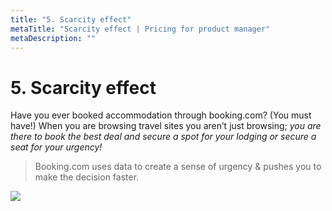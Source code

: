 ```yaml
---
title: "5. Scarcity effect"
metaTitle: "Scarcity effect | Pricing for product manager"
metaDescription: ""
---
```



# 5. Scarcity effect

Have you ever booked accommodation through booking.com? (You must have!) When you are browsing travel sites you aren’t just browsing; *you are there to book the best deal and secure a spot for your lodging or secure a seat for your urgency!*

> Booking.com uses data to create a sense of urgency & pushes you to make the decision faster.


<div class="img-center">

<img src="https://cdn.substack.com/image/fetch/w_1456,c_limit,f_auto,q_auto:good,fl_progressive:steep/https%3A%2F%2Fbucketeer-e05bbc84-baa3-437e-9518-adb32be77984.s3.amazonaws.com%2Fpublic%2Fimages%2F047042a3-d679-4a9e-b244-6dfa9e0d5014_580x171.png" />

</div>
